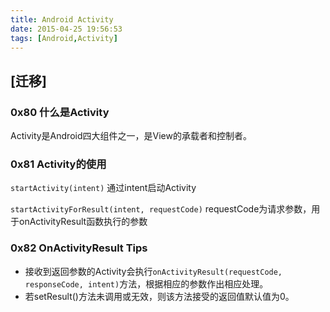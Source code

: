 ```yaml
---
title: Android Activity
date: 2015-04-25 19:56:53
tags: [Android,Activity]
---
```


## [迁移]

### 0x80 什么是Activity
Activity是Android四大组件之一，是View的承载者和控制者。

### 0x81 Activity的使用

`startActivity(intent)` 通过intent启动Activity

`startActivityForResult(intent, requestCode)` requestCode为请求参数，用于onActivityResult函数执行的参数

### 0x82 OnActivityResult Tips
* 接收到返回参数的Activity会执行`onActivityResult(requestCode, responseCode, intent)`方法，根据相应的参数作出相应处理。
* 若setResult()方法未调用或无效，则该方法接受的返回值默认值为0。
